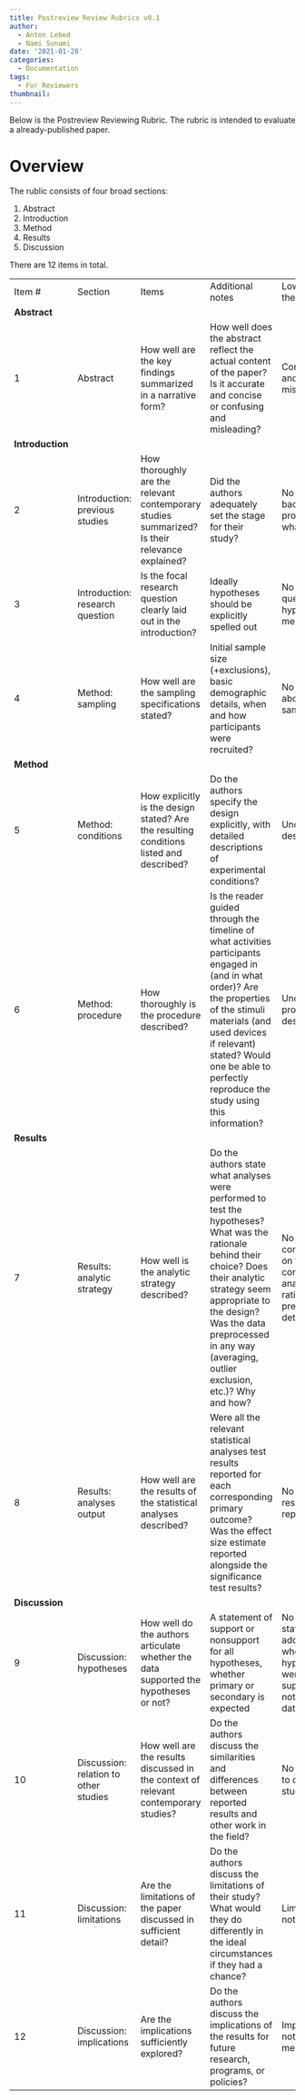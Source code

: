 ```yaml
---
title: Postreview Review Rubrics v0.1
author:
  - Anton Lebed
  - Nami Sunami
date: '2021-01-28'
categories:
  - Documentation
tags:
  - For Reviewers
thumbnail:
---
```


Below is the Postreview Reviewing Rubric. The rubric is intended to evaluate a already-published paper.


# Overview
The rublic consists of four broad sections:
1. Abstract
2. Introduction
3. Method
4. Results
5. Discussion

There are 12 items in total.



|||||||||||
|--- |--- |--- |--- |--- |--- |--- |--- |--- |--- |
|Item #|Section|Items|Additional notes|Low-end of the scale|Rating 1|Rating 2|Rating 3|Rating 4|High-end of the scale|
|  **Abstract** |
|1|Abstract|How well are the key findings summarized in a narrative form?|How well does the abstract reflect the actual content of the paper? Is it accurate and concise or confusing and misleading?|Confusing and misleading|1|2|3|4|Accurate and concise|
|  **Introduction** |
|2|Introduction: previous studies|How thoroughly are the relevant contemporary studies summarized? Is their relevance explained?|Did the authors adequately set the stage for their study?|No theoretical background provided whatsoever|1|2|3|4|Provided summary is complete and intuitively leads to the current study|
|3|Introduction: research question|Is the focal research question clearly laid out in the introduction?|Ideally hypotheses should be explicitly spelled out|No research question or hypotheses mentioned|1|2|3|4|The research question and hypotheses are clearly stated|
|4|Method: sampling|How well are the sampling specifications stated?|Initial sample size (+exclusions), basic demographic details, when and how participants were recruited?|No details about sampling|1|2|3|4|Sample size, demographics, sampling procedure, and exclusion criteria are described in detail|
|  **Method** |
|5|Method: conditions|How explicitly is the design stated? Are the resulting conditions listed and described?|Do the authors specify the design explicitly, with detailed descriptions of experimental conditions?|Unclear study design|1|2|3|4|Design and conditions are described sufficiently and in detail|
|6|Method: procedure|How thoroughly is the procedure described?|Is the reader guided through the timeline of what activities participants engaged in (and in what order)? Are the properties of the stimuli materials (and used devices if relevant) stated? Would one be able to perfectly reproduce the study using this information?|Unclear procedure description|1|2|3|4|Extremely detailed and thorough description of the procedure in its entirety|
|  **Results** |
|7|Results: analytic strategy|How well is the analytic strategy described?|Do the authors state what analyses were performed to test the hypotheses? What was the rationale behind their choice? Does their analytic strategy seem appropriate to the design? Was the data preprocessed in any way (averaging, outlier exclusion, etc.)? Why and how?|No commentary on the conducted analyses, no rationale, no preprocessing details|1|2|3|4|The conducted analyses, rationale, and preprocessing details are all clearly stated|
|8|Results: analyses output|How well are the results of the statistical analyses described?|Were all the relevant statistical analyses test results reported for each corresponding primary outcome? Was the effect size estimate reported alongside the significance test results?|No analyses results reported|1|2|3|4|Analyses results reported in great detail|
|  **Discussion** |
|9|Discussion: hypotheses|How well do the authors articulate whether the data supported the hypotheses or not?|A statement of support or nonsupport for all hypotheses, whether primary or secondary is expected|No statements addressing whether the hypotheses were supported or not by the data|1|2|3|4|Explicit statements for all hypotheses whether they are supported or not|
|10|Discussion: relation to other studies|How well are the results discussed in the context of relevant contemporary studies?|Do the authors discuss the similarities and differences between reported results and other work in the field?|No references to other studies|1|2|3|4|Thoughtful and insightful discussion encompassing major contemporary findings|
|11|Discussion: limitations|Are the limitations of the paper discussed in sufficient detail?|Do the authors discuss the limitations of their study? What would they do differently in the ideal circumstances if they had a chance?|Limitations not discussed|1|2|3|4|Limitations of the study are openly revealed and potential improvements for follow-up research are discussed|
|12|Discussion: implications|Are the implications sufficiently explored?|Do the authors discuss the implications of the results for future research, programs, or policies?|Implications not mentioned|1|2|3|4|Implications are carefully and thoughtfully discussed|
